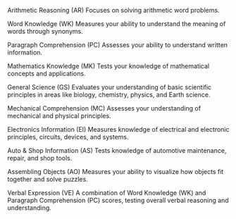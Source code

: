 Arithmetic Reasoning (AR)
Focuses on solving arithmetic word problems.

Word Knowledge (WK)
Measures your ability to understand the meaning of words through synonyms.

Paragraph Comprehension (PC)
Assesses your ability to understand written information.

Mathematics Knowledge (MK)
Tests your knowledge of mathematical concepts and applications.

General Science (GS)
Evaluates your understanding of basic scientific principles in areas like biology, chemistry, physics, and Earth science.

Mechanical Comprehension (MC)
Assesses your understanding of mechanical and physical principles.

Electronics Information (EI)
Measures knowledge of electrical and electronic principles, circuits, devices, and systems.

Auto & Shop Information (AS)
Tests knowledge of automotive maintenance, repair, and shop tools.

Assembling Objects (AO)
Measures your ability to visualize how objects fit together and solve puzzles.

Verbal Expression (VE)
A combination of Word Knowledge (WK) and Paragraph Comprehension (PC) scores, testing overall verbal reasoning and understanding.
